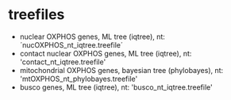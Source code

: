 # treefiles

+ nuclear OXPHOS genes, ML tree (iqtree), nt: ´nucOXPHOS_nt_iqtree.treefile´
+ contact nuclear OXPHOS genes, ML tree (iqtree), nt: 'contact_nt_iqtree.treefile'
+ mitochondrial OXPHOS genes, bayesian tree (phylobayes), nt: 'mtOXPHOS_nt_phylobayes.treefile'
+ busco genes, ML tree (iqtree), nt: 'busco_nt_iqtree.treefile'




